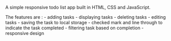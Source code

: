 A simple responsive todo list app built in HTML, CSS and JavaScript.

The features are : 
                  - adding tasks
                  - displaying tasks
                  - deleting tasks
                  - editing tasks
                  - saving the task to local storage
                  - checked mark and line through to indicate the task completed
                  - filtering task based on completion
                  - responsive design

